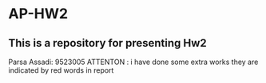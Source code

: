 # AP-HW2
This is a repository for presenting Hw2
----------------------------------------
Parsa Assadi: 9523005
ATTENTON : i have done some extra works they are indicated by red words in report
